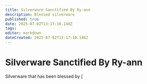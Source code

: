 ```yaml
---
title: Silverware Sanctified By Ry-ann
description: Blessed silverware 
published: true
date: 2025-07-02T13:17:10.148Z
tags: 
editor: markdown
dateCreated: 2025-07-02T13:17:10.148Z
---
```


# Silverware Sanctified By Ry-ann
Silverware that has been blessed by [
